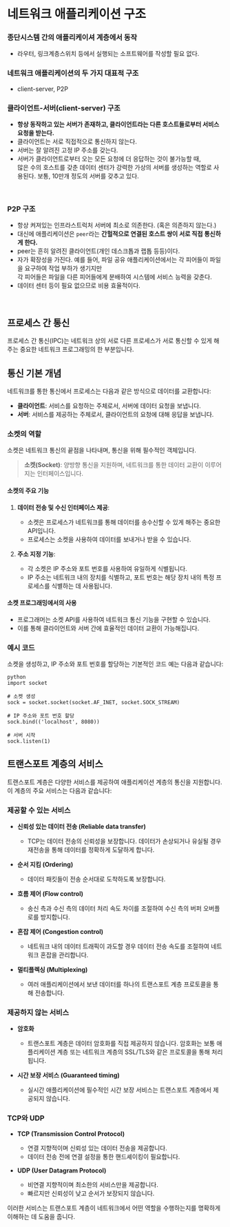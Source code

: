 # 네트워크 애플리케이션 구조

### 종단시스템 간의 애플리케이셔 계층에서 동작
- 라우터, 링크계층스위치 등에서 실행되는 소프트웨어를 작성할 필요 없다.

### 네트워크 애플리케이션의 두 가지 대표적 구조
- client-server, P2P

### 클라이언트-서버(client-server) 구조

- **항상 동작하고 있는 서버가 존재하고, 클라이언트라는 다른 호스트들로부터 서비스 요청을 받는다.**
- 클라이언트는 서로 직접적으로 통신하지 않는다.
- 서버는 잘 알려진 고정 IP 주소를 갖는다.
- 서버가 클라이언트로부터 오는 모든 요청에 더 응답하는 것이 불가능할 때,  
  많은 수의 호스트를 갖춘 데이터 센터가 강력한 가상의 서버를 생성하는 역할로 사용된다. 보통, 10만개 정도의 서버를 갖추고 있다.

<br/>

### P2P 구조

- 항상 켜져있는 인프라스트럭처 서버에 최소로 의존한다. (혹은 의존하지 않는다.)
- 대신에 애플리케이션은 `peer`라는 **간헐적으로 연결된 호스트 쌍이 서로 직접 통신하게 한다.**
- peer는 흔히 알려진 클라이언트(개인 데스크톱과 랩톱 등등)이다.
- 자가 확장성을 가진다. 예를 들어, 파일 공유 애플리케이션에서는 각 피어들이 파일을 요구하여 작업 부하가 생기지만  
  각 피어들은 파일을 다른 피어들에게 분배하여 시스템에 서비스 능력을 갖춘다.
- 데이터 센터 등이 필요 없으므로 비용 효율적이다.

<br/>

## 프로세스 간 통신

프로세스 간 통신(IPC)는 네트워크 상의 서로 다른 프로세스가 서로 통신할 수 있게 해주는 중요한 네트워크 프로그래밍의 한 부분입니다.

## 통신 기본 개념

네트워크를 통한 통신에서 프로세스는 다음과 같은 방식으로 데이터를 교환합니다:

- **클라이언트**: 서비스를 요청하는 주체로서, 서버에 데이터 요청을 보냅니다.
- **서버**: 서비스를 제공하는 주체로서, 클라이언트의 요청에 대해 응답을 보냅니다.

### 소켓의 역할

소켓은 네트워크 통신의 끝점을 나타내며, 통신을 위해 필수적인 객체입니다.

> **소켓(Socket)**: 양방향 통신을 지원하며, 네트워크를 통한 데이터 교환이 이루어지는 인터페이스입니다.

#### 소켓의 주요 기능

1. **데이터 전송 및 수신 인터페이스 제공**:
   - 소켓은 프로세스가 네트워크를 통해 데이터를 송수신할 수 있게 해주는 중요한 API입니다.
   - 프로세스는 소켓을 사용하여 데이터를 보내거나 받을 수 있습니다.

2. **주소 지정 기능**:
   - 각 소켓은 IP 주소와 포트 번호를 사용하여 유일하게 식별됩니다.
   - IP 주소는 네트워크 내의 장치를 식별하고, 포트 번호는 해당 장치 내의 특정 프로세스를 식별하는 데 사용됩니다.

#### 소켓 프로그래밍에서의 사용

- 프로그래머는 소켓 API를 사용하여 네트워크 통신 기능을 구현할 수 있습니다.
- 이를 통해 클라이언트와 서버 간에 효율적인 데이터 교환이 가능해집니다.

### 예시 코드

소켓을 생성하고, IP 주소와 포트 번호를 할당하는 기본적인 코드 예는 다음과 같습니다:

```
python
import socket

# 소켓 생성
sock = socket.socket(socket.AF_INET, socket.SOCK_STREAM)

# IP 주소와 포트 번호 할당
sock.bind(('localhost', 8080))

# 서버 시작
sock.listen(1)
```

## 트랜스포트 계층의 서비스

트랜스포트 계층은 다양한 서비스를 제공하여 애플리케이션 계층의 통신을 지원합니다. 이 계층의 주요 서비스는 다음과 같습니다:

### 제공할 수 있는 서비스

- **신뢰성 있는 데이터 전송 (Reliable data transfer)**
  - TCP는 데이터 전송의 신뢰성을 보장합니다. 데이터가 손상되거나 유실될 경우 재전송을 통해 데이터를 정확하게 도달하게 합니다.

- **순서 지킴 (Ordering)**
  - 데이터 패킷들이 전송 순서대로 도착하도록 보장합니다.

- **흐름 제어 (Flow control)**
  - 송신 측과 수신 측의 데이터 처리 속도 차이를 조절하여 수신 측의 버퍼 오버플로를 방지합니다.

- **혼잡 제어 (Congestion control)**
  - 네트워크 내의 데이터 트래픽이 과도할 경우 데이터 전송 속도를 조절하여 네트워크 혼잡을 관리합니다.

- **멀티플렉싱 (Multiplexing)**
  - 여러 애플리케이션에서 보낸 데이터를 하나의 트랜스포트 계층 프로토콜을 통해 전송합니다.

### 제공하지 않는 서비스

- **암호화**
  - 트랜스포트 계층은 데이터 암호화를 직접 제공하지 않습니다. 암호화는 보통 애플리케이션 계층 또는 네트워크 계층의 SSL/TLS와 같은 프로토콜을 통해 처리됩니다.

- **시간 보장 서비스 (Guaranteed timing)**
  - 실시간 애플리케이션에 필수적인 시간 보장 서비스는 트랜스포트 계층에서 제공되지 않습니다.

### TCP와 UDP

- **TCP (Transmission Control Protocol)**
  - 연결 지향적이며 신뢰성 있는 데이터 전송을 제공합니다.
  - 데이터 전송 전에 연결 설정을 통한 핸드셰이킹이 필요합니다.

- **UDP (User Datagram Protocol)**
  - 비연결 지향적이며 최소한의 서비스만을 제공합니다.
  - 빠르지만 신뢰성이 낮고 순서가 보장되지 않습니다.

이러한 서비스는 트랜스포트 계층이 네트워크에서 어떤 역할을 수행하는지를 명확하게 이해하는 데 도움을 줍니다.
